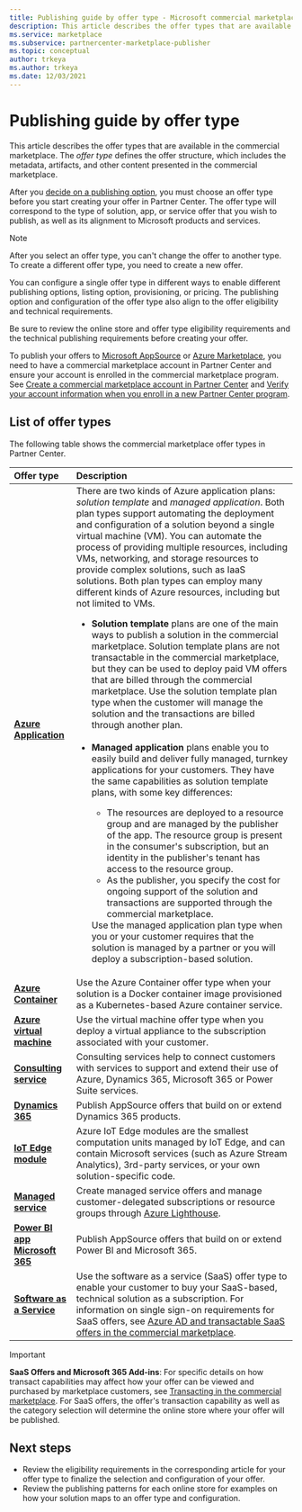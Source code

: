 ```yaml
---
title: Publishing guide by offer type - Microsoft commercial marketplace
description: This article describes the offer types that are available in the Microsoft commercial marketplace (Azure Marketplace).
ms.service: marketplace
ms.subservice: partnercenter-marketplace-publisher
ms.topic: conceptual
author: trkeya
ms.author: trkeya
ms.date: 12/03/2021
---
```


# Publishing guide by offer type

This article describes the offer types that are available in the commercial marketplace. The *offer type* defines the offer structure, which includes the metadata, artifacts, and other content presented in the commercial marketplace.

After you [decide on a publishing option](determine-your-listing-type.md), you must choose an offer type before you start creating your offer in Partner Center. The offer type will correspond to the type of solution, app, or service offer that you wish to publish, as well as its alignment to Microsoft products and services.

> [!NOTE]
> After you select an offer type, you can't change the offer to another type. To create a different offer type, you need to create a new offer.

You can configure a single offer type in different ways to enable different publishing options, listing option, provisioning, or pricing. The publishing option and configuration of the offer type also align to the offer eligibility and technical requirements.

Be sure to review the online store and offer type eligibility requirements and the technical publishing requirements before creating your offer.

To publish your offers to [Microsoft AppSource](https://appsource.microsoft.com/) or [Azure Marketplace](https://azuremarketplace.microsoft.com/), you need to have a commercial marketplace account in Partner Center and ensure your account is enrolled in the commercial marketplace program. See [Create a commercial marketplace account in Partner Center](create-account.md) and [Verify your account information when you enroll in a new Partner Center program](/partner-center/verification-responses#checking-your-verification-status).

## List of offer types

The following table shows the commercial marketplace offer types in Partner Center.

| **Offer type**    | **Description**  |
| :------------------- | :-------------------|
| [**Azure Application**](plan-azure-application-offer.md) | There are two kinds of Azure application plans: _solution template_ and _managed application_. Both plan types support automating the deployment and configuration of a solution beyond a single virtual machine (VM). You can automate the process of providing multiple resources, including VMs, networking, and storage resources to provide complex solutions, such as IaaS solutions. Both plan types can employ many different kinds of Azure resources, including but not limited to VMs.<ul><li>**Solution template** plans are one of the main ways to publish a solution in the commercial marketplace. Solution template plans are not transactable in the commercial marketplace, but they can be used to deploy paid VM offers that are billed through the commercial marketplace. Use the solution template plan type when the customer will manage the solution and the transactions are billed through another plan.</li><br><li>**Managed application** plans enable you to easily build and deliver fully managed, turnkey applications for your customers. They have the same capabilities as solution template plans, with some key differences:</li><ul><li> The resources are deployed to a resource group and are managed by the publisher of the app. The resource group is present in the consumer's subscription, but an identity in the publisher's tenant has access to the resource group.</li><li>As the publisher, you specify the cost for ongoing support of the solution and transactions are supported through the commercial marketplace.</li></ul>Use the managed application plan type when you or your customer requires that the solution is managed by a partner or you will deploy a subscription-based solution.</ul> |
| [**Azure Container**](marketplace-containers.md) | Use the Azure Container offer type when your solution is a Docker container image provisioned as a Kubernetes-based Azure container service. |
| [**Azure virtual machine**](marketplace-virtual-machines.md) | Use the virtual machine offer type when you deploy a virtual appliance to the subscription associated with your customer. |
| [**Consulting service**](./plan-consulting-service-offer.md) | Consulting services help to connect customers with services to support and extend their use of Azure, Dynamics 365, Microsoft 365 or Power Suite services.|
| [**Dynamics 365**](marketplace-dynamics-365.md) | Publish AppSource offers that build on or extend Dynamics 365 products.|
| [**IoT Edge module**](marketplace-iot-edge.md) | Azure IoT Edge modules are the smallest computation units managed by IoT Edge, and can contain Microsoft services (such as Azure Stream Analytics), 3rd-party services, or your own solution-specific code. |
| [**Managed service**](./plan-managed-service-offer.md) | Create managed service offers and manage customer-delegated subscriptions or resource groups through [Azure Lighthouse](../lighthouse/overview.md).|
| [**Power BI app**<br/>**Microsoft 365**](marketplace-dynamics-365.md) | Publish AppSource offers that build on or extend Power BI and Microsoft 365.|
| [**Software as a Service**](plan-saas-offer.md) | Use the software as a service (SaaS) offer type to enable your customer to buy your SaaS-based, technical solution as a subscription. For information on single sign-on requirements for SaaS offers, see [Azure AD and transactable SaaS offers in the commercial marketplace](azure-ad-saas.md). |

> [!IMPORTANT]
> **SaaS Offers and Microsoft 365 Add-ins**: For specific details on how transact capabilities may affect how your offer can be viewed and purchased by marketplace customers, see [Transacting in the commercial marketplace](marketplace-commercial-transaction-capabilities-and-considerations.md). For SaaS offers, the offer's transaction capability as well as the category selection will determine the online store where your offer will be published.

## Next steps

- Review the eligibility requirements in the corresponding article for your offer type to finalize the selection and configuration of your offer.
- Review the publishing patterns for each online store for examples on how your solution maps to an offer type and configuration.

